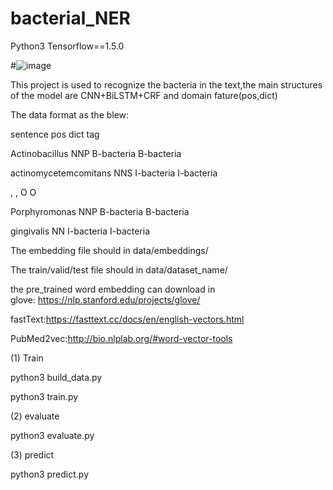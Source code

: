 # bacterial_NER

Python3 Tensorflow==1.5.0

#![image](https://github.com/lixusheng1/bacterial_NER/blob/master/1.png)

This project is used to recognize the bacteria in the text,the main structures of the model are CNN+BiLSTM+CRF and  domain fature(pos,dict)

The data format as the blew:

sentence	pos	dict	tag

Actinobacillus	NNP	B-bacteria	B-bacteria

actinomycetemcomitans	NNS	I-bacteria	I-bacteria

,	,	O	O

Porphyromonas	NNP	B-bacteria	B-bacteria

gingivalis	NN	I-bacteria	I-bacteria



The embedding file should in   data/embeddings/

The train/valid/test file should in data/dataset_name/

the pre_trained word embedding can download in  
glove: https://nlp.stanford.edu/projects/glove/

fastText:https://fasttext.cc/docs/en/english-vectors.html

PubMed2vec:http://bio.nlplab.org/#word-vector-tools

(1) Train 

python3 build_data.py

python3 train.py

(2) evaluate

python3 evaluate.py

(3) predict

python3 predict.py
